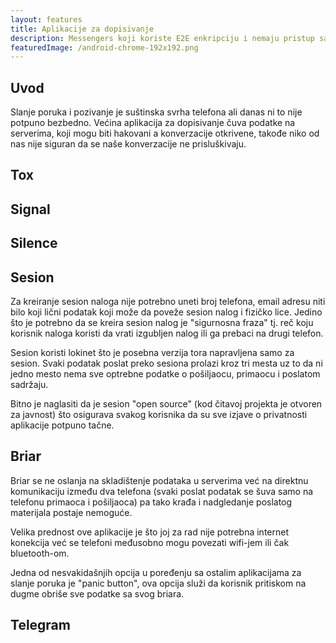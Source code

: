 ```yaml
---
layout: features
title: Aplikacije za dopisivanje
description: Messengers koji koriste E2E enkripciju i nemaju pristup sadžaju poruka
featuredImage: /android-chrome-192x192.png
---
```


## Uvod

Slanje poruka i pozivanje je suštinska svrha telefona ali danas ni to nije potpuno bezbedno. Većina aplikacija za dopisivanje čuva podatke na serverima, koji mogu biti hakovani a konverzacije otkrivene, takođe niko od nas nije siguran da se naše konverzacije ne prisluškivaju.

## Tox

## Signal

## Silence

## Sesion

Za kreiranje sesion naloga nije potrebno uneti broj telefona, email adresu niti bilo koji lični podatak koji može da poveže sesion nalog i fizičko lice. Jedino što je potrebno da se kreira sesion nalog je "sigurnosna fraza" tj. reč koju korisnik naloga koristi da vrati izgubljen nalog ili ga prebaci na drugi telefon.

Sesion koristi lokinet što je posebna verzija tora napravljena samo za sesion. Svaki podatak poslat preko sesiona prolazi kroz tri mesta uz to da ni jedno mesto nema sve optrebne podatke o pošiljaocu, primaocu i poslatom sadržaju.

Bitno je naglasiti da je sesion "open source" (kod čitavoj projekta je otvoren za javnost) što osigurava svakog korisnika da su sve izjave o privatnosti aplikacije potpuno tačne.

## Briar

Briar se ne oslanja na skladištenje podataka u serverima već na direktnu komunikaciju između dva telefona (svaki poslat podatak se šuva samo na telefonu primaoca i pošiljaoca) pa tako krađa i nadgledanje poslatog materijala postaje nemoguće.

Velika prednost ove aplikacije je što joj za rad nije potrebna internet konekcija već se telefoni međusobno mogu povezati wifi-jem ili čak bluetooth-om.

Jedna od nesvakidašnjih opcija u poređenju sa ostalim aplikacijama za slanje poruka je "panic button", ova opcija služi da korisnik pritiskom na dugme obriše sve podatke sa svog briara.

## Telegram
